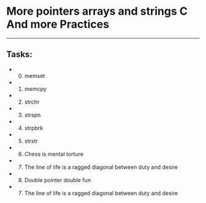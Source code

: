 # More pointers arrays and strings C And more Practices
---
## Tasks:

- 0. memset
- 1. memcpy
- 2. strchr
- 3. strspn
- 4. strpbrk
- 5. strstr
- 6. Chess is mental torture
- 7. The line of life is a ragged diagonal between duty and desire
- 8. Double pointer double fun
- 7. The line of life is a ragged diagonal between duty and desire
